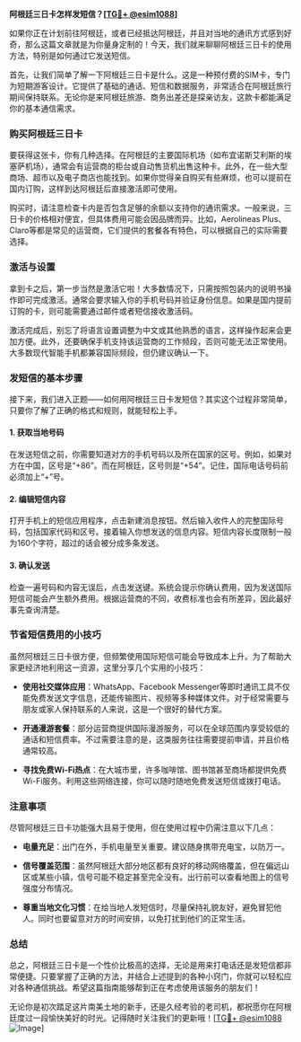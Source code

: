 **阿根廷三日卡怎样发短信？[[TG💪+ @esim1088](https://t.me/s/esim1088)]**

如果你正在计划前往阿根廷，或者已经抵达阿根廷，并且对当地的通讯方式感到好奇，那么这篇文章就是为你量身定制的！今天，我们就来聊聊阿根廷三日卡的使用方法，特别是如何通过它发送短信。

首先，让我们简单了解一下阿根廷三日卡是什么。这是一种预付费的SIM卡，专门为短期游客设计。它提供了基础的通话、短信和数据服务，非常适合在阿根廷旅行期间保持联系。无论你是来阿根廷旅游、商务出差还是探亲访友，这款卡都能满足你的基本通信需求。

### **购买阿根廷三日卡**
要获得这张卡，你有几种选择。在阿根廷的主要国际机场（如布宜诺斯艾利斯的埃塞萨机场），通常会有运营商的柜台或自动售货机出售这种卡。此外，在一些大型商场、超市以及电子商店也能找到。如果你觉得亲自购买有些麻烦，也可以提前在国内订购，这样到达阿根廷后直接激活即可使用。

购买时，请注意检查卡内是否包含足够的余额以支持你的通讯需求。一般来说，三日卡的价格相对便宜，但具体费用可能会因品牌而异。比如，Aerolineas Plus、Claro等都是常见的运营商，它们提供的套餐各有特色，可以根据自己的实际需要选择。

### **激活与设置**
拿到卡之后，第一步当然是激活它啦！大多数情况下，只需按照包装内的说明书操作即可完成激活。通常会要求输入你的手机号码并验证身份信息。如果是国内提前订购的卡，则可能需要通过邮件或者短信接收激活码。

激活完成后，别忘了将语言设置调整为中文或其他熟悉的语言，这样操作起来会更加方便。此外，还要确保手机支持该运营商的工作频段，否则可能无法正常使用。大多数现代智能手机都兼容国际频段，但仍建议确认一下。

### **发短信的基本步骤**
接下来，我们进入正题——如何用阿根廷三日卡发短信？其实这个过程非常简单，只要你了解了正确的格式和规则，就能轻松上手。

#### **1. 获取当地号码**
在发送短信之前，你需要知道对方的手机号码以及所在国家的区号。例如，如果对方在中国，区号是“+86”。而在阿根廷，区号则是“+54”。记住，国际电话号码前必须加上“+”号。

#### **2. 编辑短信内容**
打开手机上的短信应用程序，点击新建消息按钮。然后输入收件人的完整国际号码，包括国家代码和区号。接着输入你想发送的信息内容。短信内容长度限制一般为160个字符，超过的话会被分成多条发送。

#### **3. 确认发送**
检查一遍号码和内容无误后，点击发送键。系统会提示你确认费用，因为发送国际短信可能会产生额外费用。根据运营商的不同，收费标准也会有所差异，因此最好事先查询清楚。

### **节省短信费用的小技巧**
虽然阿根廷三日卡很方便，但频繁使用国际短信可能会导致成本上升。为了帮助大家更经济地利用这一资源，这里分享几个实用的小技巧：

- **使用社交媒体应用**：WhatsApp、Facebook Messenger等即时通讯工具不仅能免费发送文字信息，还能传输图片、视频等多种媒体文件。对于经常需要与朋友或家人保持联系的人来说，这是一个很好的替代方案。
  
- **开通漫游套餐**：部分运营商提供国际漫游服务，可以在全球范围内享受较低的通话和短信费率。不过需要注意的是，这类服务往往需要提前申请，并且价格通常较高。

- **寻找免费Wi-Fi热点**：在大城市里，许多咖啡馆、图书馆甚至商场都提供免费Wi-Fi服务。利用这些网络连接，你可以随时随地免费发送短信或拨打电话。

### **注意事项**
尽管阿根廷三日卡功能强大且易于使用，但在使用过程中仍需注意以下几点：

- **电量充足**：出门在外，手机电量至关重要。建议随身携带充电宝，以防万一。
  
- **信号覆盖范围**：虽然阿根廷大部分地区都有良好的移动网络覆盖，但在偏远山区或某些小镇，信号可能不稳定甚至完全没有。出行前可以查看地图上的信号强度分布情况。

- **尊重当地文化习惯**：在给当地人发短信时，尽量保持礼貌友好，避免冒犯他人。同时也要留意对方的时间安排，以免打扰到他们的正常生活。

### **总结**
总之，阿根廷三日卡是一个性价比极高的选择，无论是用来打电话还是发短信都非常便捷。只要掌握了正确的方法，并结合上述提到的各种小窍门，你就可以轻松应对各种通信挑战。希望这篇指南能够帮到正在考虑使用该服务的朋友们！

无论你是初次踏足这片南美土地的新手，还是久经考验的老司机，都祝愿你在阿根廷度过一段愉快美好的时光。记得随时关注我们的更新哦！[[TG💪+ @esim1088](https://t.me/s/esim1088) ![Image](https://i.postimg.cc/4NQfJmqS/Snipaste-2025-05-13-00-14-12.png)]
